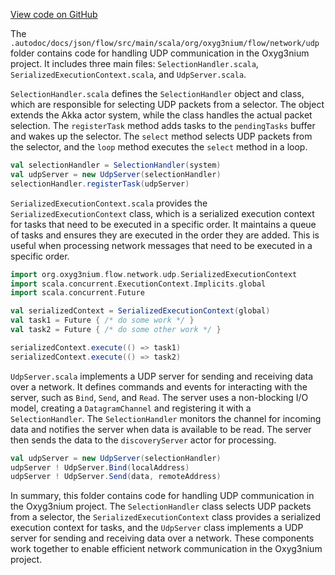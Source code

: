 [View code on GitHub](https://github.com/oxyg3nium/oxyg3nium/.autodoc/docs/json/flow/src/main/scala/org/oxyg3nium/flow/network/udp)

The `.autodoc/docs/json/flow/src/main/scala/org/oxyg3nium/flow/network/udp` folder contains code for handling UDP communication in the Oxyg3nium project. It includes three main files: `SelectionHandler.scala`, `SerializedExecutionContext.scala`, and `UdpServer.scala`.

`SelectionHandler.scala` defines the `SelectionHandler` object and class, which are responsible for selecting UDP packets from a selector. The object extends the Akka actor system, while the class handles the actual packet selection. The `registerTask` method adds tasks to the `pendingTasks` buffer and wakes up the selector. The `select` method selects UDP packets from the selector, and the `loop` method executes the `select` method in a loop.

```scala
val selectionHandler = SelectionHandler(system)
val udpServer = new UdpServer(selectionHandler)
selectionHandler.registerTask(udpServer)
```

`SerializedExecutionContext.scala` provides the `SerializedExecutionContext` class, which is a serialized execution context for tasks that need to be executed in a specific order. It maintains a queue of tasks and ensures they are executed in the order they are added. This is useful when processing network messages that need to be executed in a specific order.

```scala
import org.oxyg3nium.flow.network.udp.SerializedExecutionContext
import scala.concurrent.ExecutionContext.Implicits.global
import scala.concurrent.Future

val serializedContext = SerializedExecutionContext(global)
val task1 = Future { /* do some work */ }
val task2 = Future { /* do some other work */ }

serializedContext.execute(() => task1)
serializedContext.execute(() => task2)
```

`UdpServer.scala` implements a UDP server for sending and receiving data over a network. It defines commands and events for interacting with the server, such as `Bind`, `Send`, and `Read`. The server uses a non-blocking I/O model, creating a `DatagramChannel` and registering it with a `SelectionHandler`. The `SelectionHandler` monitors the channel for incoming data and notifies the server when data is available to be read. The server then sends the data to the `discoveryServer` actor for processing.

```scala
val udpServer = new UdpServer(selectionHandler)
udpServer ! UdpServer.Bind(localAddress)
udpServer ! UdpServer.Send(data, remoteAddress)
```

In summary, this folder contains code for handling UDP communication in the Oxyg3nium project. The `SelectionHandler` class selects UDP packets from a selector, the `SerializedExecutionContext` class provides a serialized execution context for tasks, and the `UdpServer` class implements a UDP server for sending and receiving data over a network. These components work together to enable efficient network communication in the Oxyg3nium project.
